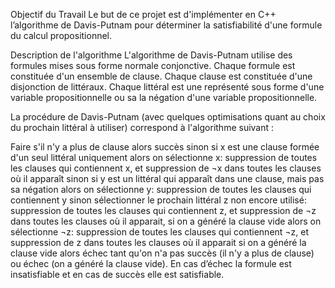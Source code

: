 Objectif du Travail
Le but de ce projet est d'implémenter en C++ l’algorithme de Davis-Putnam pour déterminer la
satisfiabilité d'une formule du calcul propositionnel.


Description de l'algorithme
L'algorithme de Davis-Putnam utilise des formules mises sous forme normale conjonctive. Chaque
formule est constituée d'un ensemble de clause. Chaque clause est constituée d'une disjonction de
littéraux. Chaque littéral est une représenté sous forme d'une variable propositionnelle ou sa la
négation d'une variable propositionnelle.


La procédure de Davis-Putnam (avec quelques optimisations quant au choix du prochain littéral à
utiliser) correspond à l'algorithme suivant :


Faire
   s'il n'y a plus de clause alors succès
     sinon
        si x est une clause formée d'un seul littéral uniquement  alors 
             on sélectionne x: suppression de toutes les clauses qui contiennent x, et suppression de ¬x dans toutes les clauses où il apparaît 
        sinon si y est un littéral qui apparaît dans une clause, mais pas sa négation alors 
           on sélectionne y: suppression de toutes les clauses qui contiennent y 
        sinon sélectionner le prochain littéral z non encore utilisé: 
            suppression de toutes les clauses qui contiennent z, et suppression de ¬z dans toutes les clauses où il apparait,
                    si on a généré la clause vide alors on sélectionne
                       ¬z: suppression de toutes les clauses qui contiennent
                       ¬z, et suppression de z dans toutes les clauses où il apparait
                              si on a généré la clause vide alors échec tant qu'on n'a pas succès (il n'y a plus de clause) ou échec (on a généré la clause vide).
           En cas d’échec la formule est insatisfiable et en cas de succès elle est satisfiable.